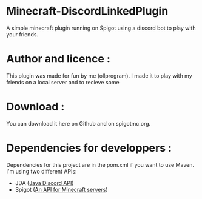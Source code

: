 # Minecraft-DiscordLinkedPlugin
A simple minecraft plugin running on Spigot using a discord bot to play with your friends.

# Author and licence :
This plugin was made for fun by me (ollprogram). I made it to play with my friends on a local server and to recieve some 
# Download :
You can download it here on Github and on spigotmc.org. 
# Dependencies for developpers :
Dependencies for this project are in the pom.xml if you want to use Maven. I'm using two different APIs:
<ul>
  <li> JDA (<a href = "https://github.com/DV8FromTheWorld/JDA">Java Discord API</a>)</li>
  <li> Spigot (<a href = "https://www.spigotmc.org">An API for Minecraft servers</a>)</li>
</ul>
